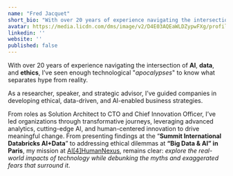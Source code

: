 ```yaml
---
name: "Fred Jacquet"
short_bio: "With over 20 years of experience navigating the intersection of **AI**, **data**, and **ethics**, I’ve seen enough technological '*apocalypses*' to know what separates hype from reality."
avatar: https://media.licdn.com/dms/image/v2/D4E03AQEaWLDZypwFXg/profile-displayphoto-shrink_400_400/profile-displayphoto-shrink_400_400/0/1725688411931?e=1739404800&v=beta&t=6v5sd5077KZPkWn1XSY5CpxR38jRqxrDVNShDmJ3g0Y
linkedin: ''
website: ''
published: false
---
```


With over 20 years of experience navigating the intersection of **AI**, **data**, and **ethics**, I’ve seen enough technological "*apocalypses*" to know what separates hype from reality. 

As a researcher, speaker, and strategic advisor, I’ve guided companies in developing ethical, data-driven, and AI-enabled business strategies. 

From roles as Solution Architect to CTO and Chief Innovation Officer, I’ve led organizations through transformative journeys, leveraging advanced analytics, cutting-edge AI, and human-centered innovation to drive meaningful change.
From presenting findings at the “**Summit International Databricks AI+Data**” to addressing ethical dilemmas at **“Big Data & AI” in Paris**, my mission at [AI[4]HumanNexus](https://www.linkedin.com/in/jacquetfred/), remains clear: *explore the real-world impacts of technology while debunking the myths and exaggerated fears that surround it*.
